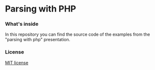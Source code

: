 # Parsing with PHP

### What's inside

In this repository you can find the source code of the examples from the "parsing with php" presentation.

### License

[MIT license](http://opensource.org/licenses/MIT)